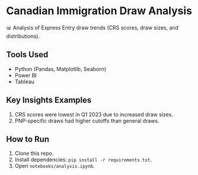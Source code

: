 # Canadian Immigration Draw Analysis  
📊 Analysis of Express Entry draw trends (CRS scores, draw sizes, and distributions).  

## Tools Used  
- Python (Pandas, Matplotlib, Seaborn)  
- Power BI
- Tableau

## Key Insights Examples
1. CRS scores were lowest in Q1 2023 due to increased draw sizes.  
2. PNP-specific draws had higher cutoffs than general draws.  

## How to Run  
1. Clone this repo.  
2. Install dependencies: `pip install -r requirements.txt`.  
3. Open `notebooks/analysis.ipynb`.  